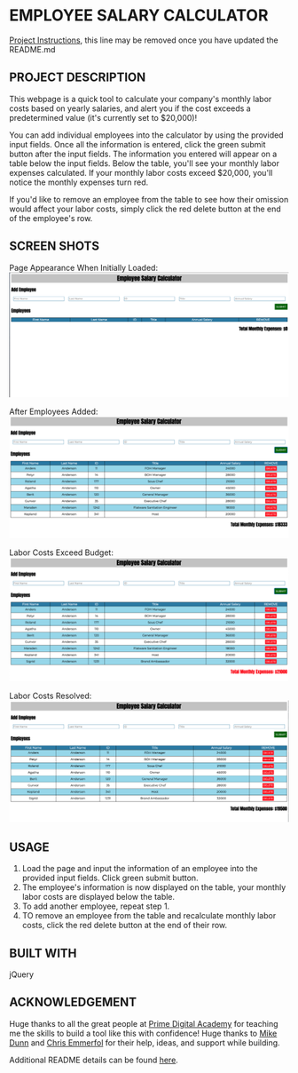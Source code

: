 # EMPLOYEE SALARY CALCULATOR

[Project Instructions](./INSTRUCTIONS.md), this line may be removed once you have updated the README.md

## PROJECT DESCRIPTION

This webpage is a quick tool to calculate your company's monthly labor costs based on yearly salaries, and alert you if the cost exceeds a predetermined value (it's currently set to $20,000)!

You can add individual employees into the calculator by using the provided input fields. Once all the information is entered, click the green submit button after the input fields. The information you entered will appear on a table below the input fields. Below the table, you'll see your monthly labor expenses calculated. If your monthly labor costs exceed $20,000, you'll notice the monthly expenses turn red.

If you'd like to remove an employee from the table to see how their omission would affect your labor costs, simply click the red delete button at the end of the employee's row.

## SCREEN SHOTS

Page Appearance When Initially Loaded:
![Initial appearance](/unpop_screen.png "Initial Appearance")

After Employees Added:
![Added Employees](/pop_screen.png "After Employees Added to Table")

Labor Costs Exceed Budget:
![Exceeds Monthly Labor Budget](/in_the_red.png "Labor Costs in the Red")

Labor Costs Resolved:
![Delete Employee](/back_in_black.png "Employee Removed, Labor Costs Recalculated, Back in the Black")


## USAGE

1. Load the page and input the information of an employee into the provided input fields. Click green submit button.
2. The employee's information is now displayed on the table, your monthly labor costs are displayed below the table.
3. To add another employee, repeat step 1.
4. TO remove an employee from the table and recalculate monthly labor costs, click the red delete button at the end of their row.

## BUILT WITH

jQuery

## ACKNOWLEDGEMENT

Huge thanks to all the great people at [Prime Digital Academy](https://www.primeacademy.io/) for teaching me the skills to build a tool like this with confidence! Huge thanks to [Mike Dunn](https://github.com/dunnmj42) and [Chris Emmerfol](https://github.com/Emerfoll) for their help, ideas, and support while building.

Additional README details can be found [here](https://github.com/PrimeAcademy/readme-template/blob/master/README.md).
